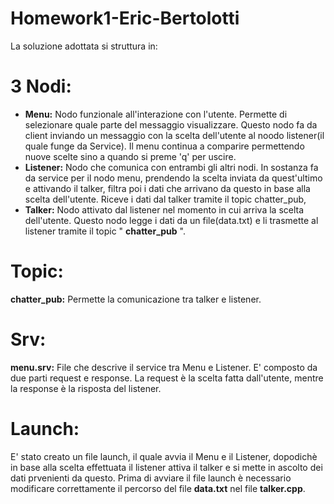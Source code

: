 # Homework1-Eric-Bertolotti

La soluzione adottata si struttura in:

# 3 Nodi:
* **Menu:** Nodo funzionale all'interazione con l'utente. Permette di selezionare quale parte del messaggio visualizzare.
            Questo nodo fa da client inviando  un messaggio con la scelta dell'utente al noodo listener(il quale funge da Service).
            Il menu continua a comparire permettendo nuove scelte sino a quando si preme 'q' per uscire.
* **Listener:** Nodo che comunica con entrambi gli altri nodi. In sostanza fa da service per il nodo menu, prendendo la scelta inviata da                 quest'ultimo e attivando il talker, filtra poi i dati che arrivano da questo in base alla scelta dell'utente. Riceve i dati dal talker tramite il topic chatter_pub,
* **Talker:** Nodo attivato dal listener nel momento in cui arriva la scelta dell'utente. Questo nodo legge i dati da un file(data.txt) e li trasmette al listener tramite il topic " **chatter_pub** ".

# Topic:
  **chatter_pub:** Permette la comunicazione tra talker e listener.
# Srv:
  **menu.srv:** File che descrive il service tra Menu e Listener. E' composto da due parti request e response. La request è la scelta fatta dall'utente, mentre la response è la risposta del listener.
# Launch:
E' stato creato un file launch, il quale avvia il Menu e il Listener, dopodichè in base alla scelta effettuata il listener attiva il talker e si mette in ascolto dei dati prvenienti da questo. Prima di avviare il file launch è necessario modificare correttamente il percorso del file **data.txt** nel file **talker.cpp**.  

